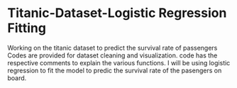 # Titanic-Dataset-Logistic Regression Fitting
Working on the titanic dataset to predict the survival rate of passengers
Codes are provided for dataset cleaning and visualization.
code has the respective comments to explain the various functions.
I will be using logistic regression to fit the model to predic the survival rate of the pasengers on board.
